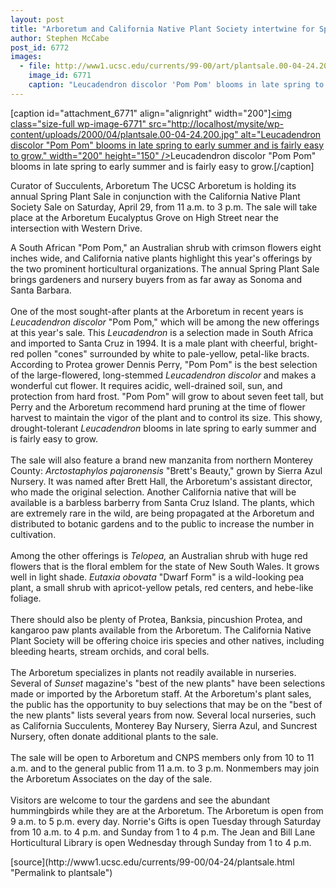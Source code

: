 ```yaml
---
layout: post
title: "Arboretum and California Native Plant Society intertwine for Spring Plant Sale"
author: Stephen McCabe
post_id: 6772
images:
  - file: http://www1.ucsc.edu/currents/99-00/art/plantsale.00-04-24.200.jpg
    image_id: 6771
    caption: "Leucadendron discolor 'Pom Pom' blooms in late spring to early summer and is fairly easy to grow."
---
```


[caption id="attachment_6771" align="alignright" width="200"]<a href="http://localhost/mysite/wp-content/uploads/2000/04/plantsale.00-04-24.200.jpg"><img class="size-full wp-image-6771" src="http://localhost/mysite/wp-content/uploads/2000/04/plantsale.00-04-24.200.jpg" alt="Leucadendron discolor "Pom Pom" blooms in late spring to early summer and is fairly easy to grow." width="200" height="150" /></a>Leucadendron discolor "Pom Pom" blooms in late spring to early summer and is fairly easy to grow.[/caption]
<p>
  Curator of Succulents, Arboretum The UCSC Arboretum is holding its annual Spring Plant Sale in conjunction with the California Native Plant Society Sale on Saturday, April 29, from 11 a.m. to 3 p.m. The sale will take place at the Arboretum Eucalyptus Grove on High Street near the intersection with Western Drive.
</p>A South African "Pom Pom," an Australian shrub with crimson flowers eight inches wide, and California native plants highlight this year's offerings by the two prominent horticultural organizations. The annual Spring Plant Sale brings gardeners and nursery buyers from as far away as Sonoma and Santa Barbara.<br>
<br>
One of the most sought-after plants at the Arboretum in recent years is <i>Leucadendron discolor</i> "Pom Pom," which will be among the new offerings at this year's sale. This <i>Leucadendron</i> is a selection made in South Africa and imported to Santa Cruz in 1994. It is a male plant with cheerful, bright-red pollen "cones" surrounded by white to pale-yellow, petal-like bracts. According to Protea grower Dennis Perry, "Pom Pom" is the best selection of the large-flowered, long-stemmed <i>Leucadendron discolor</i> and makes a wonderful cut flower. It requires acidic, well-drained soil, sun, and protection from hard frost. "Pom Pom" will grow to about seven feet tall, but Perry and the Arboretum recommend hard pruning at the time of flower harvest to maintain the vigor of the plant and to control its size. This showy, drought-tolerant <i>Leucadendron</i> blooms in late spring to early summer and is fairly easy to grow.<br>
<br>
The sale will also feature a brand new manzanita from northern Monterey County: <i>Arctostaphylos pajaronensis</i> "Brett's Beauty," grown by Sierra Azul Nursery. It was named after Brett Hall, the Arboretum's assistant director, who made the original selection. Another California native that will be available is a barbless barberry from Santa Cruz Island. The plants, which are extremely rare in the wild, are being propagated at the Arboretum and distributed to botanic gardens and to the public to increase the number in cultivation.<br>
<br>
Among the other offerings is <i>Telopea,</i> an Australian shrub with huge red flowers that is the floral emblem for the state of New South Wales. It grows well in light shade. <i>Eutaxia obovata</i> "Dwarf Form" is a wild-looking pea plant, a small shrub with apricot-yellow petals, red centers, and hebe-like foliage.<br>
<br>
There should also be plenty of Protea, Banksia, pincushion Protea, and kangaroo paw plants available from the Arboretum. The California Native Plant Society will be offering choice iris species and other natives, including bleeding hearts, stream orchids, and coral bells.<br>
<br>
The Arboretum specializes in plants not readily available in nurseries. Several of <i>Sunset</i> magazine's "best of the new plants" have been selections made or imported by the Arboretum staff. At the Arboretum's plant sales, the public has the opportunity to buy selections that may be on the "best of the new plants" lists several years from now. Several local nurseries, such as California Succulents, Monterey Bay Nursery, Sierra Azul, and Suncrest Nursery, often donate additional plants to the sale.<br>
<br>
The sale will be open to Arboretum and CNPS members only from 10 to 11 a.m. and to the general public from 11 a.m. to 3 p.m. Nonmembers may join the Arboretum Associates on the day of the sale.<br>
<br>
Visitors are welcome to tour the gardens and see the abundant hummingbirds while they are at the Arboretum. The Arboretum is open from 9 a.m. to 5 p.m. every day. Norrie's Gifts is open Tuesday through Saturday from 10 a.m. to 4 p.m. and Sunday from 1 to 4 p.m. The Jean and Bill Lane Horticultural Library is open Wednesday through Sunday from 1 to 4 p.m.
<p>

</p>
[source](http://www1.ucsc.edu/currents/99-00/04-24/plantsale.html "Permalink to plantsale")
